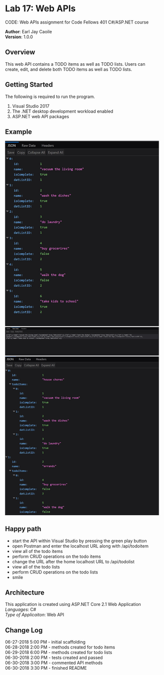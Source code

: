 # Lab 17: Web APIs
 CODE: Web APIs assignment for Code Fellows 401 C#/ASP.NET course

**Author**: Earl Jay Caoile <br />
**Version**: 1.0.0

## Overview
This web API contains a TODO items as well as TODO lists.
Users can create, edit, and delete both TODO items as well
as TODO lists.

## Getting Started
The following is required to run the program.
1. Visual Studio 2017 
2. The .NET desktop development workload enabled
3. ASP.NET web API packages

## Example
![Lab 17 Screenshot 1](Lab17-SS1.jpg) <br />
![Lab 17 Screenshot 2](Lab17-SS2.jpg) <br />
![Lab 17 Screenshot 3](Lab17-SS3.jpg) <br />

## Happy path
- start the API within Visual Studio by pressing the green play button
- open Postman and enter the localhost URL along with /api/todoitem
- view all of the todo items
- perform CRUD operations on the todo items
- change the URL after the home localhost URL to /api/todolist
- view all of the todo lists
- perform CRUD operations on the todo lists
- smile

## Architecture
This application is created using ASP.NET Core 2.1 Web Application <br />
*Languages*: C# <br />
*Type of Applicaiton*: Web API <br />

## Change Log
06-27-2018 5:00 PM - initial scaffolding <br />
06-28-2018 2:00 PM - methods created for todo items <br />
06-29-2018 6:00 PM - methods created for todo lists <br />
06-30-2018 2:00 PM - tests created and passed <br />
06-30-2018 3:00 PM - commented API methods <br />
06-30-2018 3:30 PM - finished README <br />

